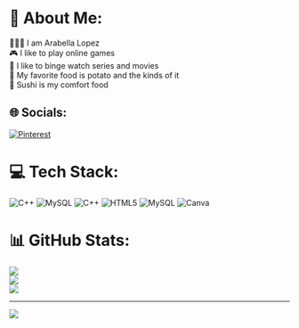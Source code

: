 # 💫 About Me:
🧜🏻‍♀️  I am Arabella Lopez<br>🎮 I like to play online games<br>🎥 I like to binge watch series and movies<br>🥔 My favorite food is potato and the kinds of it<br>🍣 Sushi is my comfort food


## 🌐 Socials:
[![Pinterest](https://img.shields.io/badge/Pinterest-%23E60023.svg?logo=Pinterest&logoColor=white)](https://pinterest.com/Crinklesspringkles) 

# 💻 Tech Stack:
![C++](https://img.shields.io/badge/c++-%2300599C.svg?style=flat&logo=c%2B%2B&logoColor=white) ![MySQL](https://img.shields.io/badge/mysql-%2300000f.svg?style=flat&logo=mysql&logoColor=white) ![C++](https://img.shields.io/badge/c++-%2300599C.svg?style=flat&logo=c%2B%2B&logoColor=white) ![HTML5](https://img.shields.io/badge/html5-%23E34F26.svg?style=flat&logo=html5&logoColor=white) ![MySQL](https://img.shields.io/badge/mysql-%2300000f.svg?style=flat&logo=mysql&logoColor=white) ![Canva](https://img.shields.io/badge/Canva-%2300C4CC.svg?style=flat&logo=Canva&logoColor=white)
# 📊 GitHub Stats:
![](https://github-readme-stats.vercel.app/api?username=a-crinkles&theme=dark&hide_border=false&include_all_commits=false&count_private=false)<br/>
![](https://github-readme-streak-stats.herokuapp.com/?user=a-crinkles&theme=dark&hide_border=false)<br/>
![](https://github-readme-stats.vercel.app/api/top-langs/?username=a-crinkles&theme=dark&hide_border=false&include_all_commits=false&count_private=false&layout=compact)

---
[![](https://visitcount.itsvg.in/api?id=a-crinkles&icon=7&color=4)](https://visitcount.itsvg.in)

<!-- Proudly created with GPRM ( https://gprm.itsvg.in ) -->
